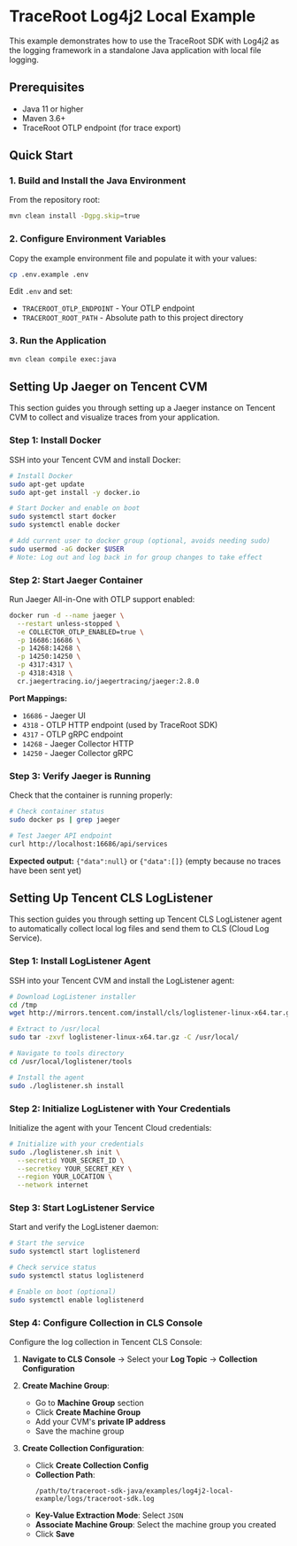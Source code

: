 # TraceRoot Log4j2 Local Example

This example demonstrates how to use the TraceRoot SDK with Log4j2 as the logging framework in a standalone Java application with local file logging.

## Prerequisites

- Java 11 or higher
- Maven 3.6+
- TraceRoot OTLP endpoint (for trace export)

## Quick Start

### 1. Build and Install the Java Environment

From the repository root:

```bash
mvn clean install -Dgpg.skip=true
```

### 2. Configure Environment Variables

Copy the example environment file and populate it with your values:

```bash
cp .env.example .env
```

Edit `.env` and set:

- `TRACEROOT_OTLP_ENDPOINT` - Your OTLP endpoint
- `TRACEROOT_ROOT_PATH` - Absolute path to this project directory

### 3. Run the Application

```bash
mvn clean compile exec:java
```

## Setting Up Jaeger on Tencent CVM

This section guides you through setting up a Jaeger instance on Tencent CVM to collect and visualize traces from your application.

### Step 1: Install Docker

SSH into your Tencent CVM and install Docker:

```bash
# Install Docker
sudo apt-get update
sudo apt-get install -y docker.io

# Start Docker and enable on boot
sudo systemctl start docker
sudo systemctl enable docker

# Add current user to docker group (optional, avoids needing sudo)
sudo usermod -aG docker $USER
# Note: Log out and log back in for group changes to take effect
```

### Step 2: Start Jaeger Container

Run Jaeger All-in-One with OTLP support enabled:

```bash
docker run -d --name jaeger \
  --restart unless-stopped \
  -e COLLECTOR_OTLP_ENABLED=true \
  -p 16686:16686 \
  -p 14268:14268 \
  -p 14250:14250 \
  -p 4317:4317 \
  -p 4318:4318 \
  cr.jaegertracing.io/jaegertracing/jaeger:2.8.0
```

**Port Mappings:**

- `16686` - Jaeger UI
- `4318` - OTLP HTTP endpoint (used by TraceRoot SDK)
- `4317` - OTLP gRPC endpoint
- `14268` - Jaeger Collector HTTP
- `14250` - Jaeger Collector gRPC

### Step 3: Verify Jaeger is Running

Check that the container is running properly:

```bash
# Check container status
sudo docker ps | grep jaeger

# Test Jaeger API endpoint
curl http://localhost:16686/api/services
```

**Expected output:** `{"data":null}` or `{"data":[]}` (empty because no traces have been sent yet)

## Setting Up Tencent CLS LogListener

This section guides you through setting up Tencent CLS LogListener agent to automatically collect local log files and send them to CLS (Cloud Log Service).

### Step 1: Install LogListener Agent

SSH into your Tencent CVM and install the LogListener agent:

```bash
# Download LogListener installer
cd /tmp
wget http://mirrors.tencent.com/install/cls/loglistener-linux-x64.tar.gz

# Extract to /usr/local
sudo tar -zxvf loglistener-linux-x64.tar.gz -C /usr/local/

# Navigate to tools directory
cd /usr/local/loglistener/tools

# Install the agent
sudo ./loglistener.sh install
```

### Step 2: Initialize LogListener with Your Credentials

Initialize the agent with your Tencent Cloud credentials:

```bash
# Initialize with your credentials
sudo ./loglistener.sh init \
  --secretid YOUR_SECRET_ID \
  --secretkey YOUR_SECRET_KEY \
  --region YOUR_LOCATION \
  --network internet
```

### Step 3: Start LogListener Service

Start and verify the LogListener daemon:

```bash
# Start the service
sudo systemctl start loglistenerd

# Check service status
sudo systemctl status loglistenerd

# Enable on boot (optional)
sudo systemctl enable loglistenerd
```

### Step 4: Configure Collection in CLS Console

Configure the log collection in Tencent CLS Console:

1. **Navigate to CLS Console** → Select your **Log Topic** → **Collection Configuration**

2. **Create Machine Group**:
   - Go to **Machine Group** section
   - Click **Create Machine Group**
   - Add your CVM's **private IP address**
   - Save the machine group

3. **Create Collection Configuration**:
   - Click **Create Collection Config**
   - **Collection Path**: 
     ```
     /path/to/traceroot-sdk-java/examples/log4j2-local-example/logs/traceroot-sdk.log
     ```
   - **Key-Value Extraction Mode**: Select `JSON`
   - **Associate Machine Group**: Select the machine group you created
   - Click **Save**